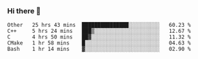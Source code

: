 ### Hi there 👋

<!--
**WShiBin/WShiBin** is a ✨ _special_ ✨ repository because its `README.md` (this file) appears on your GitHub profile.

Here are some ideas to get you started:

- 🔭 I’m currently working on ...
- 🌱 I’m currently learning ...
- 👯 I’m looking to collaborate on ...
- 🤔 I’m looking for help with ...
- 💬 Ask me about ...
- 📫 How to reach me: ...
- 😄 Pronouns: ...
- ⚡ Fun fact: ...
-->

<!--START_SECTION:waka-->
```text
Other   25 hrs 43 mins  ███████████████░░░░░░░░░░   60.23 % 
C++     5 hrs 24 mins   ███▒░░░░░░░░░░░░░░░░░░░░░   12.67 % 
C       4 hrs 50 mins   ██▓░░░░░░░░░░░░░░░░░░░░░░   11.32 % 
CMake   1 hr 58 mins    █░░░░░░░░░░░░░░░░░░░░░░░░   04.63 % 
Bash    1 hr 14 mins    ▓░░░░░░░░░░░░░░░░░░░░░░░░   02.90 % 
```
<!--END_SECTION:waka-->
